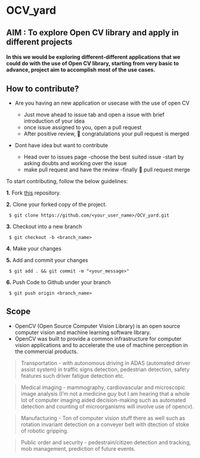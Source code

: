 # OCV_yard

## AIM : To explore Open CV library and apply in different projects

#### In this we would be exploring different-different applications that we could do with the use of Open CV library, starting from very basic to advance, project aim to accomplish most of the use cases.

## How to contribute?
 - Are you having an new application or usecase with the use of open CV
    - Just move ahead to issue tab and open a issue with brief introduction of your idea
    - once issue assigned to you, open a pull request
    - After positive review, :hugs: congratulations your pull request is merged  
    
- Dont have idea but want to contribute  
    - Head over to issues page
    -choose the best suited issue
    -start by asking doubts and working over the issue
    - make pull request and have the review
    -finally 	:hugs: pull request merge  


To start contributing, follow the below guidelines: 

**1.**  Fork [this](git@github.com:Contributed-Repositories/OCV_yard.git) repository.

**2.**  Clone your forked copy of the project.

     $ git clone https://github.com/<your_user_name>/OCV_yard.git

     
**3.** Checkout into a new branch 

     $ git checkout -b <branch_name>

**4.** Make your changes

**5.** Add and commit your changes

     $ git add . && git commit -m "<your_message>"
     
**6.** Push Code to Github under your branch 

     $ git push origin <branch_name>   


## Scope 

- OpenCV (Open Source Computer Vision Library) is an open source computer vision and machine learning software library.
- OpenCV was built to provide a common infrastructure for computer vision applications and to accelerate the use of machine perception in the commercial products.

> Transportation - with autonomous driving in ADAS (automated driver assist system) in traffic signs detection, pedestrian detection, safety features such driver fatigue detection etc.

> Medical imaging - mammography, cardiovascular and microscopic image analysis (I’m not a medicine guy but I am hearing that a whole lot of computer imaging aided decision-making such as automated detection and counting of microorganisms will involve use of opencv).

> Manufacturing - Ton of computer vision stuff there as well such as rotation invariant detection on a conveyer belt with dtection of stoke of robotic gripping.

> Public order and security - pedestrain/citizen detection and tracking, mob management, prediction of future events.
